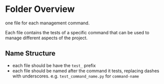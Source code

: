 # Folder Overview

one file for each management command.

Each file contains the tests of a specific command that can be used to manage different aspects of the project.

## Name Structure

- each file should be have the `test_` prefix
- each file should be named after the command it tests, replacing dashes with underscores. e.g. `test_command_name.py` for `command-name`
